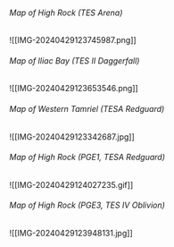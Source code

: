 ###### Map of High Rock (TES Arena)
![[IMG-20240429123745987.png]]

###### Map of Iliac Bay (TES II Daggerfall)
![[IMG-20240429123653546.png]]

###### Map of Western Tamriel (TESA Redguard)
![[IMG-20240429123342687.jpg]]

###### Map of High Rock (PGE1, TESA Redguard)
![[IMG-20240429124027235.gif]]

###### Map of High Rock (PGE3, TES IV Oblivion)
![[IMG-20240429123948131.jpg]]




